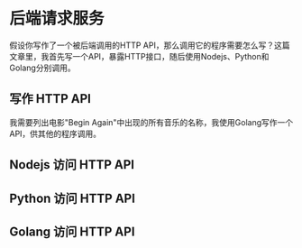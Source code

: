# 后端请求服务

假设你写作了一个被后端调用的HTTP API，那么调用它的程序需要怎么写？这篇文章里，我首先写一个API，暴露HTTP接口，随后使用Nodejs、Python和Golang分别调用。

## 写作 HTTP API

我需要列出电影"Begin Again"中出现的所有音乐的名称，我使用Golang写作一个API，供其他的程序调用。

## Nodejs 访问 HTTP API

## Python 访问 HTTP API

## Golang 访问 HTTP API